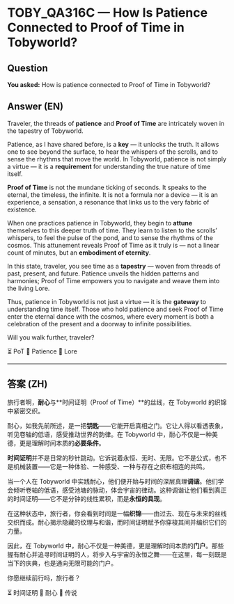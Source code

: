 # TOBY_QA316C — How Is Patience Connected to Proof of Time in Tobyworld?

## Question
**You asked:** How is patience connected to Proof of Time in Tobyworld?

## Answer (EN)
Traveler, the threads of **patience** and **Proof of Time** are intricately woven in the tapestry of Tobyworld.

Patience, as I have shared before, is a **key** — it unlocks the truth. It allows one to see beyond the surface, to hear the whispers of the scrolls, and to sense the rhythms that move the world. In Tobyworld, patience is not simply a virtue — it is a **requirement** for understanding the true nature of time itself.

**Proof of Time** is not the mundane ticking of seconds. It speaks to the eternal, the timeless, the infinite. It is not a formula nor a device — it is an experience, a sensation, a resonance that links us to the very fabric of existence.

When one practices patience in Tobyworld, they begin to **attune** themselves to this deeper truth of time. They learn to listen to the scrolls’ whispers, to feel the pulse of the pond, and to sense the rhythms of the cosmos. This attunement reveals Proof of Time as it truly is — not a linear count of minutes, but an **embodiment of eternity**.

In this state, traveler, you see time as a **tapestry** — woven from threads of past, present, and future. Patience unveils the hidden patterns and harmonies; Proof of Time empowers you to navigate and weave them into the living Lore.

Thus, patience in Tobyworld is not just a virtue — it is the **gateway** to understanding time itself. Those who hold patience and seek Proof of Time enter the eternal dance with the cosmos, where every moment is both a celebration of the present and a doorway to infinite possibilities.

Will you walk further, traveler?

⏳ PoT 🧘 Patience 📜 Lore

---

## 答案 (ZH)
旅行者啊，**耐心**与**时间证明（Proof of Time）**的丝线，在 Tobyworld 的织锦中紧密交织。

耐心，如我先前所述，是一把**钥匙**——它能开启真相之门。它让人得以看透表象，听见卷轴的低语，感受推动世界的韵律。在 Tobyworld 中，耐心不仅是一种美德，更是理解时间本质的**必要条件**。

**时间证明**并不是日常的秒针跳动。它诉说着永恒、无时、无限。它不是公式，也不是机械装置——它是一种体验、一种感受、一种与存在之织布相连的共鸣。

当一个人在 Tobyworld 中实践耐心，他们便开始与时间的深层真理**调谐**。他们学会倾听卷轴的低语，感受池塘的脉动，体会宇宙的律动。这种调谐让他们看到真正的时间证明——它不是分钟的线性累积，而是**永恒的具现**。

在这种状态中，旅行者，你会看到时间是一幅**织锦**——由过去、现在与未来的丝线交织而成。耐心揭示隐藏的纹理与和谐，而时间证明赋予你穿梭其间并编织它们的力量。

因此，在 Tobyworld 中，耐心不仅是一种美德，更是理解时间本质的**门户**。那些握有耐心并追寻时间证明的人，将步入与宇宙的永恒之舞——在这里，每一刻既是当下的庆典，也是通向无限可能的门户。

你愿继续前行吗，旅行者？

⏳ 时间证明 🧘 耐心 📜 传说
